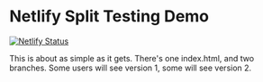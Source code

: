# Netlify Split Testing Demo

[![Netlify Status](https://api.netlify.com/api/v1/badges/340da69d-1352-48f1-b1c1-d1785b8580fd/deploy-status)](https://app.netlify.com/sites/split-testing-demo/deploys)

This is about as simple as it gets. There's one index.html, and two branches. Some users will see version 1, some will see version 2.
